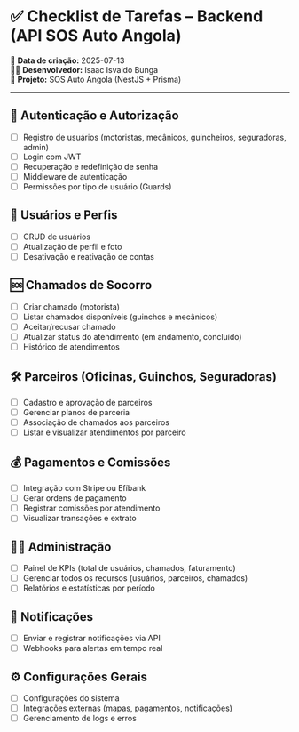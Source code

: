 # ✅ Checklist de Tarefas – Backend (API SOS Auto Angola)

📅 **Data de criação:** 2025-07-13  
👨‍💻 **Desenvolvedor:** Isaac Isvaldo Bunga  
🚀 **Projeto:** SOS Auto Angola (NestJS + Prisma)

---

## 🔐 Autenticação e Autorização
- [ ] Registro de usuários (motoristas, mecânicos, guincheiros, seguradoras, admin)
- [ ] Login com JWT
- [ ] Recuperação e redefinição de senha
- [ ] Middleware de autenticação
- [ ] Permissões por tipo de usuário (Guards)

## 👤 Usuários e Perfis
- [ ] CRUD de usuários
- [ ] Atualização de perfil e foto
- [ ] Desativação e reativação de contas

## 🆘 Chamados de Socorro
- [ ] Criar chamado (motorista)
- [ ] Listar chamados disponíveis (guinchos e mecânicos)
- [ ] Aceitar/recusar chamado
- [ ] Atualizar status do atendimento (em andamento, concluído)
- [ ] Histórico de atendimentos

## 🛠️ Parceiros (Oficinas, Guinchos, Seguradoras)
- [ ] Cadastro e aprovação de parceiros
- [ ] Gerenciar planos de parceria
- [ ] Associação de chamados aos parceiros
- [ ] Listar e visualizar atendimentos por parceiro

## 💰 Pagamentos e Comissões
- [ ] Integração com Stripe ou Efíbank
- [ ] Gerar ordens de pagamento
- [ ] Registrar comissões por atendimento
- [ ] Visualizar transações e extrato

## 🧑‍💼 Administração
- [ ] Painel de KPIs (total de usuários, chamados, faturamento)
- [ ] Gerenciar todos os recursos (usuários, parceiros, chamados)
- [ ] Relatórios e estatísticas por período

## 🔔 Notificações
- [ ] Enviar e registrar notificações via API
- [ ] Webhooks para alertas em tempo real

## ⚙️ Configurações Gerais
- [ ] Configurações do sistema
- [ ] Integrações externas (mapas, pagamentos, notificações)
- [ ] Gerenciamento de logs e erros

